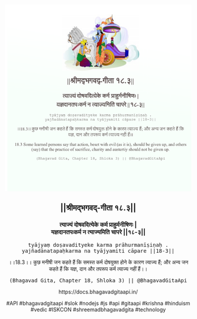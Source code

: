 <img src="../../asset/BG_18_3.png"/>
<center><h2>||श्रीमद्‍भगवद्‍-गीता १८.३||</h2>
<h3>त्याज्यं दोषवदित्येके कर्म प्राहुर्मनीषिणः |<br/>यज्ञदानतपःकर्म न त्याज्यमिति चापरे ||१८-३||</h3>
<pre>tyājyaṃ doṣavadityeke karma prāhurmanīṣiṇaḥ .<br/>yajñadānatapaḥkarma na tyājyamiti cāpare ||18-3||</pre>
<p>।।18.3।। कुछ मनीषी जन कहते हैं कि समस्त कर्म दोषयुक्त होने के कारण त्याज्य हैं; और अन्य जन कहते हैं कि यज्ञ, दान और तपरूप कर्म त्याज्य नहीं हैं।।</p>
<pre>(Bhagavad Gita, Chapter 18, Shloka 3) || @BhagavadGitaApi</pre><p>https://docs.bhagavadgitaapi.in/</p><p>#API #bhagavadgitaapi #slok #nodejs #js #api #gitaapi #krishna #hinduism #vedic #ISKCON #shreemadbhagavadgita #technology</p></center>